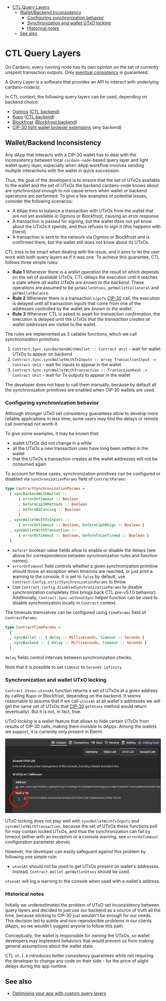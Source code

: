 <!-- START doctoc generated TOC please keep comment here to allow auto update -->
<!-- DON'T EDIT THIS SECTION, INSTEAD RE-RUN doctoc TO UPDATE -->

- [CTL Query Layers](#ctl-query-layers)
  - [Wallet/Backend Inconsistency](#walletbackend-inconsistency)
    - [Configuring synchronization behavior](#configuring-synchronization-behavior)
    - [Synchronization and wallet UTxO locking](#synchronization-and-wallet-utxo-locking)
    - [Historical notes](#historical-notes)
  - [See also](#see-also)

<!-- END doctoc generated TOC please keep comment here to allow auto update -->

# CTL Query Layers

On Cardano, every running node has its own opinion on the set of currently unspent transaction outputs. Only [eventual consistency](https://en.wikipedia.org/wiki/Eventual_consistency) is guaranteed.

A *Query Layer* is a software that provides an API to interact with underlying cardano-node(s).

In CTL context, the following query layers can be used, depending on backend choice:

- [Ogmios](https://ogmios.dev/) ([CTL backend](./runtime.md#ctl-backend))
- [Kupo](https://cardanosolutions.github.io/kupo/) ([CTL backend](./runtime.md#ctl-backend))
- [Blockfrost](https://blockfrost.io/) ([Blockfrost backend](./blockfrost.md))
- [CIP-30 light wallet browser extensions](https://cips.cardano.org/cip/CIP-0030) (any backend)

## Wallet/Backend Inconsistency

Any dApp that interacts with a CIP-30 wallet has to deal with the inconsistency between local `cardano-node`-based query layer and light wallet query layer, especially when dApp workflow involves sending multiple interactions with the wallet in quick succession.

Thus, the goal of the developers is to ensure that the set of UTxOs available to the wallet and the set of UTxOs the backend cardano-node knows about are *synchronized enough* to not cause errors when wallet or backend operations are performed. To give a few examples of potential issues, consider the following scenarios:

- A dApp tries to balance a transaction with UTxOs from the wallet that are not yet available in Ogmios or Blockfrost, causing an error response
- A transaction is passed for signing, but the wallet does not yet know about the UTxOs it spends, and thus refuses to sign it (this happens with Eternl)
- A transaction is sent to the network via Ogmios or Blockfrost and is confirmed there, but the wallet still does not know about its UTxOs.

CTL tries to be smart when dealing with the issue, and it aims to let the user work with both query layers as if it was one. To achieve this guarantee, CTL follows three simple rules:

- **Rule 1** Whenever there is a *wallet operation* the result of which depends on the set of available UTxOs, CTL delays the execution until it reaches a state where *all wallet UTxOs are known to the backend*. These operations are assumed to be `getWalletUtxos`, `getWalletCollateral` and `getWalletBalance`.
- **Rule 2** Whenever there is a transaction *`signTx`* [CIP-30](https://cips.cardano.org/cip/CIP-0030) call, the execution is delayed until all transaction inputs that come from one of the addresses controlled by the wallet *are known to the wallet*.
- **Rule 3** Whenever CTL is asked to await for *transaction confirmation*, the execution is delayed until the *UTxOs that the transaction creates at wallet addresses* are visible to the wallet.

The rules are implemented as 3 callable functions, which we call *synchronization primitives*:

1. `Contract.Sync.syncBackendWithWallet :: Contract Unit` - wait for wallet UTxOs to appear on backend
2. `Contract.Sync.syncWalletWithTxInputs :: Array TransactionInput -> Contract Unit` - wait for inputs to appear in the wallet
3. `Contract.Sync.syncWalletWithTransaction :: TransactionHash -> Contract Unit` - wait for Tx outputs to appear in the wallet

The developer does not have to call them manually, because by default all the synchronization primitives are enabled when CIP-30 wallets are used.

### Configuring synchronization behavior

Although stronger UTxO set consistency guarantees allow to develop more reliable applications in less time, some users may find the delays or remote call overhead not worth it.

To give some examples, it may be known that:

- wallet UTxOs did not change in a while
- all the UTxOs a new transaction uses have long been settled in the wallet
- that the UTxOs a transaction creates at the wallet addresses will not be consumed again

To account for these cases, synchronization primitives can be configured or disabled via `synchronizationParams` field of `ContractParams`:

```purescript
type ContractSynchronizationParams =
  { syncBackendWithWallet ::
      { errorOnTimeout :: Boolean
      , beforeCip30Methods :: Boolean
      , beforeBalancing :: Boolean
      }
  , syncWalletWithTxInputs ::
      { errorOnTimeout :: Boolean, beforeCip30Sign :: Boolean }
  , syncWalletWithTransaction ::
      { errorOnTimeout :: Boolean, beforeTxConfirmed :: Boolean }
  }
```

- `before*` boolean value fields allow to enable or disable the delays (see above for correspondence between synchronization rules and function names).
- `errorOnTimeout` field controls whether a given synchronization primitive should throw an exception when timeouts are reached, or just print a warning to the console. It is set to `false` by default, use `Contract.Config.strictSynchronizationParams` to throw.
- Use `Contract.Config.disabledSynchronizationParams` to disable synchronization completely (this brings back CTL pre-v5.1.0 behavior). Additionally, `Contract.Sync.withoutSync` helper function can be used to disable synchronization locally in `Contract` context.

The timeouts themselves can be configured using `timeParams` field of `ContractParams`:

```purescript
type ContractTimeParams =
  { ...
  , syncWallet :: { delay :: Milliseconds, timeout :: Seconds }
  , syncBackend :: { delay :: Milliseconds, timeout :: Seconds }
  }
```

`delay` fields control intervals between synchronization checks.

Note that it is possible to set `timeout` to `Seconds infinity`.

### Synchronization and wallet UTxO locking

`Contract.Utxos.utxosAt` function returns a set of UTxOs at a given address by calling Kupo or Blockfrost, depending on the backend. It seems reasonable to assume that if we call `utxosAt` at all wallet's addresses we will get the same set of UTxOs that [CIP-30](https://cips.cardano.org/cips/cip30/) `getUtxos` method would return (eventually). But it is not, in fact, true.

*UTxO locking* is a wallet feature that allows to hide certain UTxOs from results of CIP-30 calls, making them invisible to dApps. Among the wallets we support, it is currently only present in Eternl:

![Eternl UTxO locking feature in UI](./images/eternl-utxo-locking.png)

UTxO locking does not play well with `syncWalletWithTxInputs` and `syncWalletWithTransaction`, because the set of UTxOs these functions poll for may contain locked UTxOs, and thus the synchronization can fail by timeout (either with an exception or a console warning, see `errorOnTimeout` configuration parameter above).

However, the developer can easily safeguard against this problem by following one simple rule:

- `utxosAt` should not be used to get UTxOs present on wallet's addresses. Instead, `Contract.Wallet.getWalletUtxos` should be used.

`utxosAt` will log a warning to the console when used with a wallet's address.

### Historical notes

Initially we underestimated the problem of UTxO set inconsistency between query layers and decided to just use our backend as a source of truth all the time, because sticking to CIP-30 just wouldn't be enough for our needs. This decision led to subtle and non-reproducible problems in our clients dApps, so we wouldn't suggest anyone to follow this path.

Conceptually, the wallet is responsible for *owning* the UTxOs, so wallet developers may implement behaviors that would prevent us from making general assumptions about the wallet state.

CTL `v5.1.0` introduces better consistency guarantees while not requiring the developer to change any code on their side - for the price of slight delays during the app runtime.

## See also

- [Optimising your app with custom query layers](./custom-query-layers.md)
